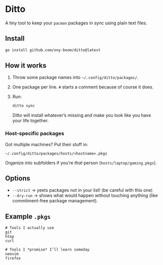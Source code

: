 # Ditto

A tiny tool to keep your `pacman` packages in sync using plain text files.

## Install

```sh
go install github.com/ony-boom/ditto@latest
```

## How it works

1. Throw some package names into `~/.config/ditto/packages/`.
2. One package per line. `#` starts a comment because of course it does.
3. Run:

   ```sh
   ditto sync
   ```

   Ditto will install whatever’s missing and make you look like you have your life together.

### Host-specific packages

Got multiple machines? Put their stuff in:

```
~/.config/ditto/packages/hosts/<hostname>.pkgs
```

Organize into subfolders if you’re *that* person (`hosts/laptop/gaming.pkgs`).

## Options

* `--strict` → yeets packages not in your list! (be careful with this one)
* `--dry-run` → shows what would happen without touching anything (like commitment-free package management).

## Example `.pkgs`

```text
# Tools I actually use
git
htop
curl

# Tools I *promise* I’ll learn someday
neovim
firefox
```
